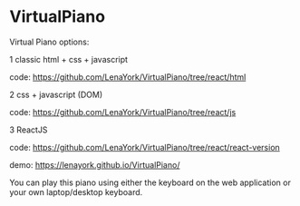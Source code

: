 # VirtualPiano

Virtual Piano options:

1 classic html + css + javascript

code: https://github.com/LenaYork/VirtualPiano/tree/react/html

2 css + javascript (DOM)

code: https://github.com/LenaYork/VirtualPiano/tree/react/js

3 ReactJS 

code: https://github.com/LenaYork/VirtualPiano/tree/react/react-version

demo: https://lenayork.github.io/VirtualPiano/


You can play this piano using either the keyboard on the web application or your own laptop/desktop keyboard.

